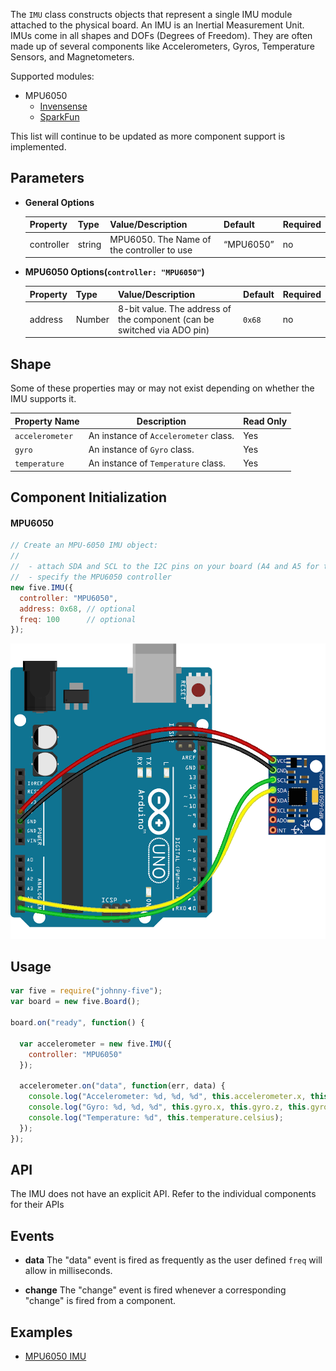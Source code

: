The `IMU` class constructs objects that represent a single IMU module attached to the physical board.  An IMU is an Inertial Measurement Unit.  IMUs come in all shapes and DOFs (Degrees of Freedom).  They are often made up of several components like Accelerometers, Gyros, Temperature Sensors, and Magnetometers.

Supported modules: 

- MPU6050
  - [Invensense](http://www.invensense.com/products/motion-tracking/6-axis/mpu-6050/)
  - [SparkFun](https://www.sparkfun.com/products/11028)

This list will continue to be updated as more component support is implemented.

## Parameters

- **General Options**
  <span class="abbreviate-table">

  | Property | Type   | Value/Description                                  | Default   | Required |
  |---------------|--------|-----------|-------------------------------------|-----------|
  | controller    | string | MPU6050. The Name of the controller to use            | “MPU6050” | no       |
  </span>

- **MPU6050 Options(`controller: "MPU6050"`)** 
  <span class="abbreviate-table">

  | Property | Type   | Value/Description                                                | Default | Required |
  |---------------|--------|-------------|-------------------------------------|----------|
  | address       | Number | 8-bit value. The address of the component (can be switched via ADO pin) | `0x68`    | no       |
  </span>

## Shape 
Some of these properties may or may not exist depending on whether the IMU supports it.

| Property Name | Description | Read Only |
|---------------| ----------- | ----------|
| `accelerometer` | An instance of `Accelerometer` class. | Yes |
| `gyro` | An instance of `Gyro` class. | Yes |
| `temperature` | An instance of `Temperature` class. | Yes |

## Component Initialization

#### MPU6050

```js
// Create an MPU-6050 IMU object:
//
//  - attach SDA and SCL to the I2C pins on your board (A4 and A5 for the Uno)
//  - specify the MPU6050 controller
new five.IMU({
  controller: "MPU6050",
  address: 0x68, // optional
  freq: 100      // optional
});
```


![imu-mpu6050.png](https://raw.githubusercontent.com/rwaldron/johnny-five/master/docs/breadboard/imu-mpu6050.png)   


## Usage

```js
var five = require("johnny-five");
var board = new five.Board();

board.on("ready", function() {

  var accelerometer = new five.IMU({
    controller: "MPU6050"
  });

  accelerometer.on("data", function(err, data) {
    console.log("Accelerometer: %d, %d, %d", this.accelerometer.x, this.accelerometer.z, this.accelerometer.z);
    console.log("Gyro: %d, %d, %d", this.gyro.x, this.gyro.z, this.gyro.z);
    console.log("Temperature: %d", this.temperature.celsius);
  });
});
```

## API

The IMU does not have an explicit API.  Refer to the individual components for their APIs

## Events

- **data** The "data" event is fired as frequently as the user defined `freq` will allow in milliseconds.

- **change** The "change" event is fired whenever a corresponding "change" is fired from a component.

<!--remove-start-->

## Examples

- [MPU6050 IMU](https://github.com/rwaldron/johnny-five/blob/master/docs/imu-mpu6050.md)

<!--remove-end-->
